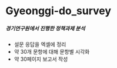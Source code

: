 # Gyeonggi-do_survey

##### 경기연구원에서 진행한 정책과제 분석
- 설문 응답을 엑셀에 정리
- 약 30개 문항에 대해 문항별 시각화
- 약 30페이지 보고서 작성
